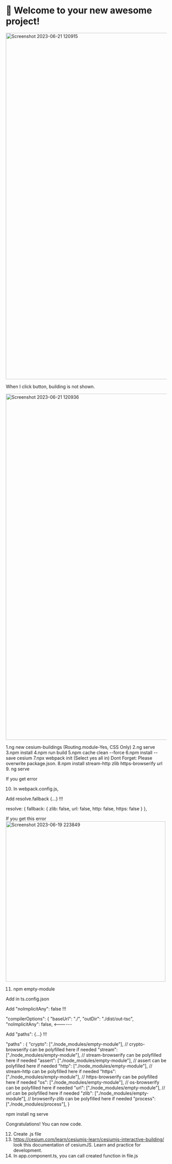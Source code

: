 # 🚀 Welcome to your new awesome project!

<img width="1080" alt="Screenshot 2023-06-21 120915" src="https://github.com/isacolakoglu/cesium-buildings/assets/85408010/dad84ba7-6366-4f9f-9ec1-0785fb6f41f8">

When I click button, building is not shown.

<img width="1079" alt="Screenshot 2023-06-21 120936" src="https://github.com/isacolakoglu/cesium-buildings/assets/85408010/3666745e-aa0d-4f79-98a9-87d902e48f7e">

1.ng new cesium-buildings (Routing.module-Yes, CSS Only)
2.ng serve
3.npm install 
4.npm run build
5.npm cache clean --force
6.npm install --save cesium
7.npx webpack init (Select yes all in) Dont Forget: Please overwrite package.json.
8.npm install stream-http zlib https-browserify url
9. ng serve 

If you get error

10. In webpack.config.js,

Add resolve.fallback {...} !!!

resolve: {
    fallback: {
      zlib: false,
      url: false,
      http: false,
      https: false
    }
  },
  
If you get this error 
<img width="500" alt="Screenshot 2023-06-19 223849" src="https://github.com/isacolakoglu/cesium-buildings/assets/85408010/42fdae27-68bf-4d6a-ad35-578502cffc6a">

11. npm empty-module 

Add in ts.config.json

Add "noImplicitAny": false !!!

"compilerOptions": {
    "baseUrl": "./",
    "outDir": "./dist/out-tsc",
    "noImplicitAny": false,  <------

Add "paths": {...} !!!

"paths" : {
      "crypto": ["./node_modules/empty-module"], // crypto-browserify can be polyfilled here if needed
      "stream": ["./node_modules/empty-module"], // stream-browserify can be polyfilled here if needed
      "assert": ["./node_modules/empty-module"], // assert can be polyfilled here if needed
      "http": ["./node_modules/empty-module"], // stream-http can be polyfilled here if needed
      "https": ["./node_modules/empty-module"], // https-browserify can be polyfilled here if needed
      "os": ["./node_modules/empty-module"], // os-browserify can be polyfilled here if needed
      "url": ["./node_modules/empty-module"], // url can be polyfilled here if needed
      "zlib": ["./node_modules/empty-module"], // browserify-zlib can be polyfilled here if needed
      "process": ["./node_modules/process"],
    }

npm install
ng serve

Congratulations! You can now code.

12. Create .js file
13. https://cesium.com/learn/cesiumjs-learn/cesiumjs-interactive-building/
    look this documentation of cesiumJS. Learn and practice for development.
14. In app.component.ts, you can call created function in file.js  

